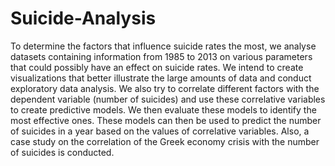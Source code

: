 # Suicide-Analysis

To determine the factors that influence suicide rates the most, we analyse datasets containing
information from 1985 to 2013 on various parameters that could possibly have an effect on
suicide rates. We intend to create visualizations that better illustrate the large amounts of data
and conduct exploratory data analysis. We also try to correlate different factors with the
dependent variable (number of suicides) and use these correlative variables to create predictive
models. We then evaluate these models to identify the most effective ones. These models can
then be used to predict the number of suicides in a year based on the values of correlative
variables. Also, a case study on the correlation of the Greek economy crisis with the number of suicides is conducted.
